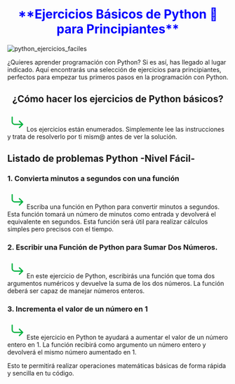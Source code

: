 <center><h1 style="color: blue">**Ejercicios Básicos de Python 🐍 para Principiantes**</h1></center>

![python_ejercicios_faciles](https://user-images.githubusercontent.com/117904606/220178127-74ca5bcb-ff14-4510-9110-3531355fdb86.png)

<p>¿Quieres aprender programación con Python? Si es así, has llegado al lugar indicado. Aquí encontrarás una selección de ejercicios para principiantes, perfectos para empezar tus primeros pasos en la programación con Python.</p>

<center><h2>¿Cómo hacer los ejercicios de Python básicos?</h2></center>

<p><svg xmlns="http://www.w3.org/2000/svg" class="icon icon-tabler icon-tabler-corner-down-right" width="44" height="44" viewBox="0 0 24 24" stroke-width="1.5" stroke="#00b341" fill="none" stroke-linecap="round" stroke-linejoin="round">
  <path stroke="none" d="M0 0h24v24H0z" fill="none"/>
  <path d="M6 6v6a3 3 0 0 0 3 3h10l-4 -4m0 8l4 -4" />
</svg>Los ejercicios están enumerados. Simplemente lee las instrucciones y trata de resolverlo por ti mism@ antes de ver la solución.</p>

<h2>Listado de problemas Python -Nivel Fácil-</h2>

<h3>1. Convierta minutos a segundos con una función</h3>

<p><svg xmlns="http://www.w3.org/2000/svg" class="icon icon-tabler icon-tabler-corner-down-right" width="44" height="44" viewBox="0 0 24 24" stroke-width="1.5" stroke="#00b341" fill="none" stroke-linecap="round" stroke-linejoin="round">
  <path stroke="none" d="M0 0h24v24H0z" fill="none"/>
  <path d="M6 6v6a3 3 0 0 0 3 3h10l-4 -4m0 8l4 -4" />
</svg>Escriba una función en Python para convertir minutos a segundos. Esta función tomará un número de minutos como entrada y devolverá el equivalente en segundos. Esta función será útil para realizar cálculos simples pero precisos con el tiempo.</p>

<h3>2. Escribir una Función de Python para Sumar Dos Números.</h3>

<p><svg xmlns="http://www.w3.org/2000/svg" class="icon icon-tabler icon-tabler-corner-down-right" width="44" height="44" viewBox="0 0 24 24" stroke-width="1.5" stroke="#00b341" fill="none" stroke-linecap="round" stroke-linejoin="round">
  <path stroke="none" d="M0 0h24v24H0z" fill="none"/>
  <path d="M6 6v6a3 3 0 0 0 3 3h10l-4 -4m0 8l4 -4" />
</svg>En este ejercicio de Python, escribirás una función que toma dos argumentos numéricos y devuelve la suma de los dos números. La función deberá ser capaz de manejar números enteros.</p>

<h3>3. Incrementa el valor de un número en 1</h3>

<p><svg xmlns="http://www.w3.org/2000/svg" class="icon icon-tabler icon-tabler-corner-down-right" width="44" height="44" viewBox="0 0 24 24" stroke-width="1.5" stroke="#00b341" fill="none" stroke-linecap="round" stroke-linejoin="round">
  <path stroke="none" d="M0 0h24v24H0z" fill="none"/>
  <path d="M6 6v6a3 3 0 0 0 3 3h10l-4 -4m0 8l4 -4" />
</svg>Este ejercicio en Python te ayudará a aumentar el valor de un número entero en 1. La función recibirá como argumento un número entero y devolverá el mismo número aumentado en 1.</p> 

<p>Esto te permitirá realizar operaciones matemáticas básicas de forma rápida y sencilla en tu código.</p>


